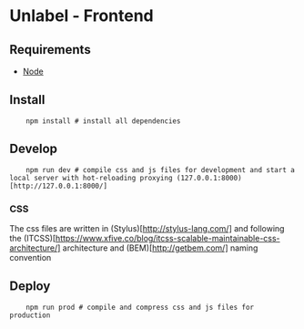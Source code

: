 # Unlabel - Frontend

## Requirements
- [Node](https://docs.npmjs.com/getting-started/what-is-npm)

## Install
```
	npm install # install all dependencies
```

## Develop
```
	npm run dev # compile css and js files for development and start a local server with hot-reloading proxying (127.0.0.1:8000)[http://127.0.0.1:8000/]
```

### CSS
The css files are written in (Stylus)[http://stylus-lang.com/] and following the (ITCSS)[https://www.xfive.co/blog/itcss-scalable-maintainable-css-architecture/] architecture and (BEM)[http://getbem.com/] naming convention

## Deploy
```
	npm run prod # compile and compress css and js files for production

```